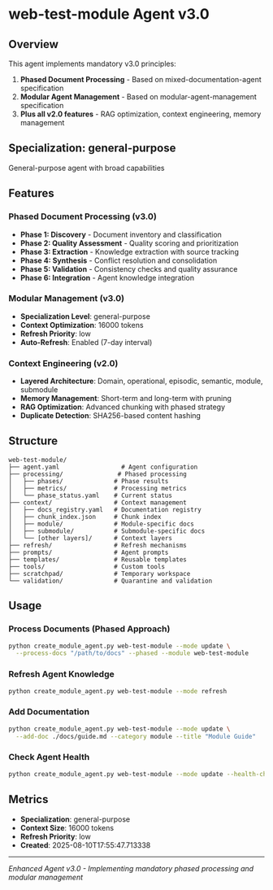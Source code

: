 # web-test-module Agent v3.0

## Overview
This agent implements mandatory v3.0 principles:
1. **Phased Document Processing** - Based on mixed-documentation-agent specification
2. **Modular Agent Management** - Based on modular-agent-management specification
3. **Plus all v2.0 features** - RAG optimization, context engineering, memory management

## Specialization: general-purpose
General-purpose agent with broad capabilities

## Features

### Phased Document Processing (v3.0)
- **Phase 1: Discovery** - Document inventory and classification
- **Phase 2: Quality Assessment** - Quality scoring and prioritization
- **Phase 3: Extraction** - Knowledge extraction with source tracking
- **Phase 4: Synthesis** - Conflict resolution and consolidation
- **Phase 5: Validation** - Consistency checks and quality assurance
- **Phase 6: Integration** - Agent knowledge integration

### Modular Management (v3.0)
- **Specialization Level**: general-purpose
- **Context Optimization**: 16000 tokens
- **Refresh Priority**: low
- **Auto-Refresh**: Enabled (7-day interval)

### Context Engineering (v2.0)
- **Layered Architecture**: Domain, operational, episodic, semantic, module, submodule
- **Memory Management**: Short-term and long-term with pruning
- **RAG Optimization**: Advanced chunking with phased strategy
- **Duplicate Detection**: SHA256-based content hashing

## Structure
```
web-test-module/
├── agent.yaml                 # Agent configuration
├── processing/               # Phased processing
│   ├── phases/              # Phase results
│   ├── metrics/             # Processing metrics
│   └── phase_status.yaml    # Current status
├── context/                 # Context management
│   ├── docs_registry.yaml   # Documentation registry
│   ├── chunk_index.json     # Chunk index
│   ├── module/              # Module-specific docs
│   ├── submodule/           # Submodule-specific docs
│   └── [other layers]/      # Context layers
├── refresh/                 # Refresh mechanisms
├── prompts/                 # Agent prompts
├── templates/               # Reusable templates
├── tools/                   # Custom tools
├── scratchpad/              # Temporary workspace
└── validation/              # Quarantine and validation
```

## Usage

### Process Documents (Phased Approach)
```bash
python create_module_agent.py web-test-module --mode update \
  --process-docs "/path/to/docs" --phased --module web-test-module
```

### Refresh Agent Knowledge
```bash
python create_module_agent.py web-test-module --mode refresh
```

### Add Documentation
```bash
python create_module_agent.py web-test-module --mode update \
  --add-doc ./docs/guide.md --category module --title "Module Guide"
```

### Check Agent Health
```bash
python create_module_agent.py web-test-module --mode update --health-check
```

## Metrics
- **Specialization**: general-purpose
- **Context Size**: 16000 tokens
- **Refresh Priority**: low
- **Created**: 2025-08-10T17:55:47.713338

---
*Enhanced Agent v3.0 - Implementing mandatory phased processing and modular management*
